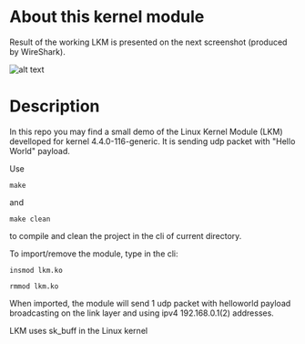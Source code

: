 # About this kernel module
Result of the working LKM is presented on the next screenshot (produced by WireShark).

![alt text](https://github.com/dmytroshytyi/KERNEL-sk_buff-helloWorld/blob/master/sample.png "Screenshot 1")

# Description
In this repo you may find a small demo of the Linux Kernel Module (LKM) develloped for kernel 4.4.0-116-generic. It is sending udp packet with "Hello World" payload.

Use

```make``` 

and


```make clean```

to compile and clean the project in the cli of current directory.

To import/remove the module, type in the cli:

```insmod lkm.ko```

```rmmod lkm.ko```

When imported, the module will send 1 udp packet with helloworld payload broadcasting on the link layer and using ipv4 192.168.0.1(2) addresses.

LKM uses sk_buff in the Linux kernel

